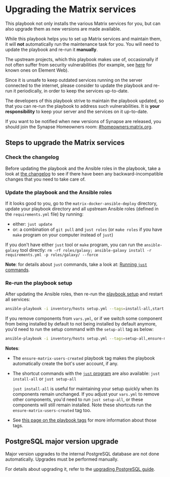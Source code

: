 # Upgrading the Matrix services

This playbook not only installs the various Matrix services for you, but can also upgrade them as new versions are made available.

While this playbook helps you to set up Matrix services and maintain them, it will **not** automatically run the maintenance task for you. You will need to update the playbook and re-run it **manually**.

The upstream projects, which this playbook makes use of, occasionally if not often suffer from security vulnerabilities (for example, see [here](https://github.com/element-hq/element-web/security) for known ones on Element Web).

Since it is unsafe to keep outdated services running on the server connected to the internet, please consider to update the playbook and re-run it periodically, in order to keep the services up-to-date.

The developers of this playbook strive to maintain the playbook updated, so that you can re-run the playbook to address such vulnerabilities. It is **your responsibility** to keep your server and the services on it up-to-date.

If you want to be notified when new versions of Synapse are released, you should join the Synapse Homeowners room: [#homeowners:matrix.org](https://matrix.to/#/#homeowners:matrix.org).

## Steps to upgrade the Matrix services

### Check the changelog

Before updating the playbook and the Ansible roles in the playbook, take a look at [the changelog](../CHANGELOG.md) to see if there have been any backward-incompatible changes that you need to take care of.

### Update the playbook and the Ansible roles

If it looks good to you, go to the `matrix-docker-ansible-deploy` directory, update your playbook directory and all upstream Ansible roles (defined in the `requirements.yml` file) by running:

- either: `just update`
- or: a combination of `git pull` and `just roles` (or `make roles` if you have `make` program on your computer instead of `just`)

If you don't have either `just` tool or `make` program, you can run the `ansible-galaxy` tool directly: `rm -rf roles/galaxy; ansible-galaxy install -r requirements.yml -p roles/galaxy/ --force`

**Note**: for details about `just` commands, take a look at: [Running `just` commands](just.md).

### Re-run the playbook setup

After updating the Ansible roles, then re-run the [playbook setup](installing.md#maintaining-your-setup-in-the-future) and restart all services:

```sh
ansible-playbook -i inventory/hosts setup.yml --tags=install-all,start
```

If you remove components from `vars.yml`, or if we switch some component from being installed by default to not being installed by default anymore, you'd need to run the setup command with the `setup-all` tag as below:

```sh
ansible-playbook -i inventory/hosts setup.yml --tags=setup-all,ensure-matrix-users-created,start
```

**Notes**:

- The `ensure-matrix-users-created` playbook tag makes the playbook automatically create the bot's user account, if any.

- The shortcut commands with the [`just` program](just.md) are also available: `just install-all` or `just setup-all`

  `just install-all` is useful for maintaining your setup quickly when its components remain unchanged. If you adjust your `vars.yml` to remove other components, you'd need to run `just setup-all`, or these components will still remain installed. Note these shortcuts run the `ensure-matrix-users-created` tag too.

- See [this page on the playbook tags](playbook-tags.md) for more information about those tags.

## PostgreSQL major version upgrade

Major version upgrades to the internal PostgreSQL database are not done automatically. Upgrades must be performed manually.

For details about upgrading it, refer to the [upgrading PostgreSQL guide](maintenance-postgres.md#upgrading-postgresql).

